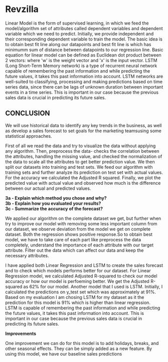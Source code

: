 # Revzilla

Linear Model is the form of supervised learning, in which we feed the model/algorithm set of attributes called dependent variables and dependent variable which we need to predict. Initially, we provide independent and their corresponding dependent variable to train the model. The basic idea is to obtain best fit line along our datapoints and best fit line is which has minimumm sum of distance between datapoints to our regression line. Basic equation for linear model can be defined as Euclidean dot product between 2 vectors: where 'w' is the weight vector and 'x' is the input vector.
LSTM (Long Short-Term Memory network) is a type of recurrent neural network capable of remembering the past information and while predicting the future values, it takes this past information into account. LSTM networks are well-suited to classifying, processing and making predictions based on time series data, since there can be lags of unknown duration between important events in a time series. This is important in our case because the previous sales data is crucial in predicting its future sales.


## CONCLUSION


We will use historical data to identify any key trends in the business, as well as develop a sales forecast to set goals for the marketing teamsusing some statistical approaches.

First of all we read the data and try to visualize the data without applying any algorithm. Then, preprocess the data- checks the correlation between the attributes, handling the missing value, and checked the normalization of the data to  scale all the attributes to get better prediction value. We then split our datasets into training and test sets. We feed our algorithm with training sets and further analyze its prediction on test set with actual values. For the accuracy we calculated the Adjusted R squared. Finally, we plot the predicted value with actual value and observed how much is the difference between our actual and predicted values.

<b> 3a - Explain which method you chose and why?</b>  
<b> 3b - Explain how you evaluated your results?</b>                         
<b> 3c - Summarize the accuracy of the forecast?</b>  

We applied our algorithm on the complete dataset we get, but further when try to improve our model with removing some less important column from our dataset, we observe deviation from the model we get on complete dataset. Both the regression shows positive response.So to obtain best model, we have to take care of each part like preprocess the data completely, understand the importance of each attribute with our target attribute. Filter out the data which can affect our data and keep the necessary attributes.

I have applied both Linear Regression and LSTM to create the sales forecast and to check which models performs better for our dataset. For Linear Regression model, we calculated Adjusted R-squared to check our model accuracy or how our model is perfoeming better. We get the Adjusted R-squared as 62% for our model. Another model that I used is LSTM. Initially, I calculated the predictions on y_test set which was approximately at 91%. Based on my evaluation I am chosing LSTM for my dataset as it the prediction for this model is 91% which is higher than linear regression. LSTM is capable of remembering the past information and while predicting the future values, it takes this past information into account. This is important in our case because the previous sales data is crucial in predicting its future sales.

<b> Improvements </b> 

One improvement we can do for this model is to add holidays, breaks, and other seasonal effects. They can be simply added as a new feature. By using this model, we have our baseline sales predictions
